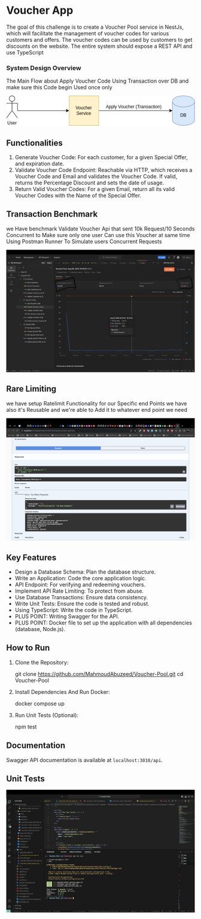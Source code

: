 # Voucher App

The goal of this challenge is to create a Voucher Pool service in NestJs, which will facilitate the management of voucher codes for various customers and offers. The voucher codes can be used by customers to get discounts on the website. The entire system should expose a REST API and use TypeScript

### System Design Overview
The Main Flow about Apply Voucher Code Using Transaction over DB and make sure this Code begin Used once only

![Voucher MAin Flow](mainFlow.jpeg)
## Functionalities

1. Generate Voucher Code: For each customer, for a given Special Offer, and expiration date.
2. Validate Voucher Code Endpoint: Reachable via HTTP, which receives a Voucher Code and Email and validates the Voucher Code. If valid, returns the Percentage Discount and sets the date of usage.
3. Return Valid Voucher Codes: For a given Email, return all its valid Voucher Codes with the Name of the Special Offer.


## Transaction Benchmark
we Have benchmark Validate Voucher Api that sent 10k Request/10 Seconds Concurrent to Make sure only one user Can use this Voucher at same time Using Postman Runner To Simulate users Concurrent Requests <br/>

![Test Runner](<Test Runner.png>)
## Rare Limiting
we have setup Ratelimit Functionality for our Specific end Points we have also it's Reusable and we're able to Add it to whatever end point we need
<br/>

![Rate Limiting](<Rate Limiting over Api.png>)

## Key Features

- Design a Database Schema: Plan the database structure.
- Write an Application: Code the core application logic.
- API Endpoint: For verifying and redeeming vouchers.
- Implement API Rate Limiting: To protect from abuse.
- Use Database Transactions: Ensure data consistency.
- Write Unit Tests: Ensure the code is tested and robust.
- Using TypeScript: Write the code in TypeScript.
- PLUS POINT: Writing Swagger for the API.
- PLUS POINT: Docker file to set up the application with all dependencies (database, Node.js).


## How to Run

1. Clone the Repository:
   
    git clone https://github.com/MahmoudAbuzeed/Voucher-Pool.git
    cd Voucher-Pool
   

2. Install Dependencies And Run Docker:
   
    docker compose up
   

3. Run Unit Tests (Optional):
   
    npm test
   

## Documentation

Swagger API documentation is available at `localhost:3010/api`.

## Unit Tests

![Unit Test Result](<Unit test Result.png>)